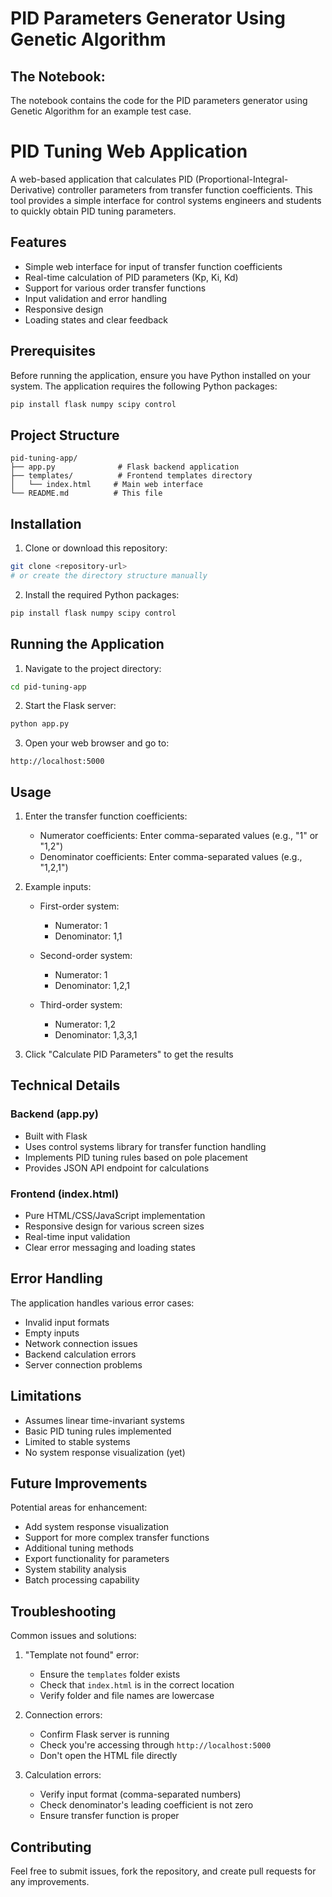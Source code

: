# PID Parameters Generator Using Genetic Algorithm

## The Notebook:
The notebook contains the code for the PID parameters generator using Genetic Algorithm for an example test case.

# PID Tuning Web Application

A web-based application that calculates PID (Proportional-Integral-Derivative) controller parameters from transfer function coefficients. This tool provides a simple interface for control systems engineers and students to quickly obtain PID tuning parameters.

## Features

- Simple web interface for input of transfer function coefficients
- Real-time calculation of PID parameters (Kp, Ki, Kd)
- Support for various order transfer functions
- Input validation and error handling
- Responsive design
- Loading states and clear feedback

## Prerequisites

Before running the application, ensure you have Python installed on your system. The application requires the following Python packages:

```bash
pip install flask numpy scipy control
```

## Project Structure

```
pid-tuning-app/
├── app.py              # Flask backend application
├── templates/          # Frontend templates directory
│   └── index.html     # Main web interface
└── README.md          # This file
```

## Installation

1. Clone or download this repository:
```bash
git clone <repository-url>
# or create the directory structure manually
```

2. Install the required Python packages:
```bash
pip install flask numpy scipy control
```

## Running the Application

1. Navigate to the project directory:
```bash
cd pid-tuning-app
```

2. Start the Flask server:
```bash
python app.py
```

3. Open your web browser and go to:
```
http://localhost:5000
```

## Usage

1. Enter the transfer function coefficients:
   - Numerator coefficients: Enter comma-separated values (e.g., "1" or "1,2")
   - Denominator coefficients: Enter comma-separated values (e.g., "1,2,1")

2. Example inputs:
   - First-order system:
     - Numerator: 1
     - Denominator: 1,1
   
   - Second-order system:
     - Numerator: 1
     - Denominator: 1,2,1
   
   - Third-order system:
     - Numerator: 1,2
     - Denominator: 1,3,3,1

3. Click "Calculate PID Parameters" to get the results

## Technical Details

### Backend (app.py)
- Built with Flask
- Uses control systems library for transfer function handling
- Implements PID tuning rules based on pole placement
- Provides JSON API endpoint for calculations

### Frontend (index.html)
- Pure HTML/CSS/JavaScript implementation
- Responsive design for various screen sizes
- Real-time input validation
- Clear error messaging and loading states

## Error Handling

The application handles various error cases:
- Invalid input formats
- Empty inputs
- Network connection issues
- Backend calculation errors
- Server connection problems

## Limitations

- Assumes linear time-invariant systems
- Basic PID tuning rules implemented
- Limited to stable systems
- No system response visualization (yet)

## Future Improvements

Potential areas for enhancement:
- Add system response visualization
- Support for more complex transfer functions
- Additional tuning methods
- Export functionality for parameters
- System stability analysis
- Batch processing capability

## Troubleshooting

Common issues and solutions:

1. "Template not found" error:
   - Ensure the `templates` folder exists
   - Check that `index.html` is in the correct location
   - Verify folder and file names are lowercase

2. Connection errors:
   - Confirm Flask server is running
   - Check you're accessing through `http://localhost:5000`
   - Don't open the HTML file directly

3. Calculation errors:
   - Verify input format (comma-separated numbers)
   - Check denominator's leading coefficient is not zero
   - Ensure transfer function is proper

## Contributing

Feel free to submit issues, fork the repository, and create pull requests for any improvements.


